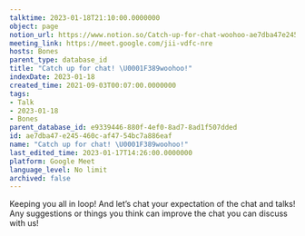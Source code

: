 ```yaml
---
talktime: 2023-01-18T21:10:00.0000000
object: page
notion_url: https://www.notion.so/Catch-up-for-chat-woohoo-ae7dba47e245460caf4754bc7a886eaf
meeting_link: https://meet.google.com/jii-vdfc-nre
hosts: Bones
parent_type: database_id
title: "Catch up for chat! \U0001F389woohoo!"
indexDate: 2023-01-18
created_time: 2021-09-03T00:07:00.0000000
tags:
- Talk
- 2023-01-18
- Bones
parent_database_id: e9339446-880f-4ef0-8ad7-8ad1f507dded
id: ae7dba47-e245-460c-af47-54bc7a886eaf
name: "Catch up for chat! \U0001F389woohoo!"
last_edited_time: 2023-01-17T14:26:00.0000000
platform: Google Meet
language_level: No limit
archived: false
---
```


Keeping you all in loop! And let’s chat your expectation of the chat and talks!
Any suggestions or things you think can improve the chat you can discuss with us!





